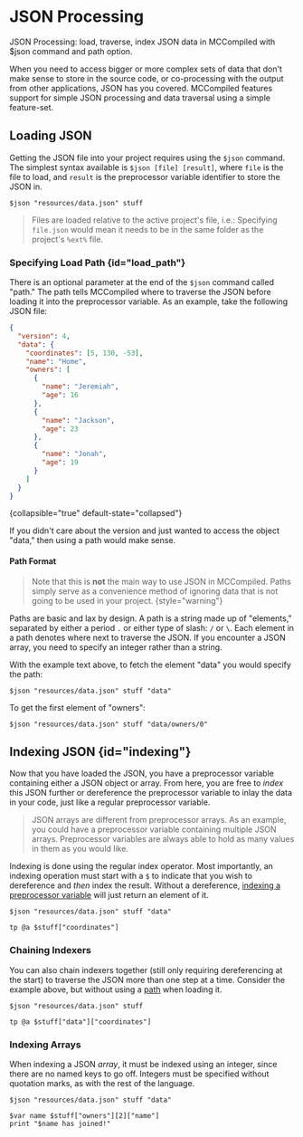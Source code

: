 # JSON Processing

<primary-label ref="compile_time"/>

<link-summary>
JSON Processing: load, traverse, index JSON data in MCCompiled with $json command and path option.
</link-summary>

When you need to access bigger or more complex sets of data that don't make sense to store in the source code, or
co-processing with the output from other applications, JSON has you covered.
MCCompiled features support for simple JSON processing and data traversal using a simple feature-set.

## Loading JSON
Getting the JSON file into your project requires using the `$json` command. The simplest syntax available is
`$json [file] [result]`, where `file` is the file to load, and `result` is the preprocessor variable identifier to store
the JSON in.
```%lang%
$json "resources/data.json" stuff
```

> Files are loaded relative to the active project's file, i.e.: Specifying `file.json` would mean it needs to be in the
> same folder as the project's `%ext%` file.

### Specifying Load Path {id="load_path"}
There is an optional parameter at the end of the `$json` command called "path." The path tells MCCompiled where to
traverse the JSON before loading it into the preprocessor variable. As an example, take the following JSON file:
```json
{
  "version": 4,
  "data": {
    "coordinates": [5, 130, -53],
    "name": "Home",
    "owners": [
      {
        "name": "Jeremiah",
        "age": 16
      },
      {
        "name": "Jackson",
        "age": 23
      },
      {
        "name": "Jonah",
        "age": 19
      }
    ]
  }
}
```
{collapsible="true" default-state="collapsed"}

If you didn't care about the version and just wanted to access the object "data," then using a path would make sense.

#### Path Format
> Note that this is **not** the main way to use JSON in MCCompiled. Paths simply serve as a convenience method of
> ignoring data that is not going to be used in your project.
> {style="warning"}

Paths are basic and lax by design. A path is a string made up of "elements," separated by either a period `.` or
either type of slash: `/` or `\`. Each element in a path denotes where next to traverse the JSON. If you encounter a
JSON array, you need to specify an integer rather than a string.

With the example text above, to fetch the element "data" you would specify the path:
```%lang%
$json "resources/data.json" stuff "data"
```

To get the first element of "owners":
```%lang%
$json "resources/data.json" stuff "data/owners/0"
```

## Indexing JSON {id="indexing"}
Now that you have loaded the JSON, you have a preprocessor variable containing either a JSON object or array. From here,
you are free to *index* this JSON further or dereference the preprocessor variable to inlay the data in your code, just
like a regular preprocessor variable.

> JSON arrays are different from preprocessor arrays. As an example, you could have a preprocessor variable containing
> multiple JSON arrays. Preprocessor variables are always able to hold as many values in them as you would like.

Indexing is done using the regular index operator. Most importantly, an indexing operation must start with a `$` to
indicate that you wish to dereference and *then* index the result. Without a dereference, [indexing a preprocessor
variable](Preprocessor.md#dereferencing-using-indexer) will just return an element of it.

```%lang%
$json "resources/data.json" stuff "data"

tp @a $stuff["coordinates"]
```

### Chaining Indexers
You can also chain indexers together (still only requiring dereferencing at the start) to traverse the JSON more than
one step at a time. Consider the example above, but without using a [path](#load_path) when loading it.
```%lang%
$json "resources/data.json" stuff

tp @a $stuff["data"]["coordinates"]
```

### Indexing Arrays
When indexing a JSON *array*, it must be indexed using an integer, since there are no named keys to go off. Integers
must be specified without quotation marks, as with the rest of the language.
```%lang%
$json "resources/data.json" stuff "data"

$var name $stuff["owners"][2]["name"]
print "$name has joined!"
```